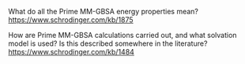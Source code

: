 

What do all the Prime MM-GBSA energy properties mean?
https://www.schrodinger.com/kb/1875

How are Prime MM-GBSA calculations carried out, and what solvation model is used? Is this described somewhere in the literature?
https://www.schrodinger.com/kb/1484

